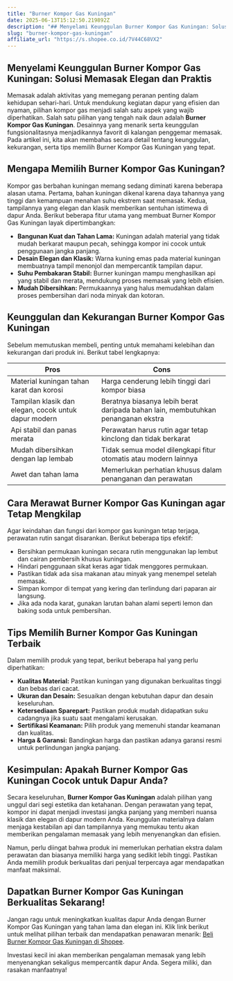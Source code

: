 ```yaml
---
title: "Burner Kompor Gas Kuningan"
date: 2025-06-13T15:12:50.219892Z
description: "## Menyelami Keunggulan Burner Kompor Gas Kuningan: Solusi Memasak Elegan dan Praktis..."
slug: "burner-kompor-gas-kuningan"
affiliate_url: "https://s.shopee.co.id/7V44C68VX2"
---
```

## Menyelami Keunggulan Burner Kompor Gas Kuningan: Solusi Memasak Elegan dan Praktis

Memasak adalah aktivitas yang memegang peranan penting dalam kehidupan sehari-hari. Untuk mendukung kegiatan dapur yang efisien dan nyaman, pilihan kompor gas menjadi salah satu aspek yang wajib diperhatikan. Salah satu pilihan yang tengah naik daun adalah **Burner Kompor Gas Kuningan**. Desainnya yang menarik serta keunggulan fungsionalitasnya menjadikannya favorit di kalangan penggemar memasak. Pada artikel ini, kita akan membahas secara detail tentang keunggulan, kekurangan, serta tips memilih Burner Kompor Gas Kuningan yang tepat.

## Mengapa Memilih Burner Kompor Gas Kuningan?

Kompor gas berbahan kuningan memang sedang diminati karena beberapa alasan utama. Pertama, bahan kuningan dikenal karena daya tahannya yang tinggi dan kemampuan menahan suhu ekstrem saat memasak. Kedua, tampilannya yang elegan dan klasik memberikan sentuhan istimewa di dapur Anda. Berikut beberapa fitur utama yang membuat Burner Kompor Gas Kuningan layak dipertimbangkan:

- **Bangunan Kuat dan Tahan Lama:** Kuningan adalah material yang tidak mudah berkarat maupun pecah, sehingga kompor ini cocok untuk penggunaan jangka panjang.
- **Desain Elegan dan Klasik:** Warna kuning emas pada material kuningan membuatnya tampil menonjol dan mempercantik tampilan dapur.
- **Suhu Pembakaran Stabil:** Burner kuningan mampu menghasilkan api yang stabil dan merata, mendukung proses memasak yang lebih efisien.
- **Mudah Dibersihkan:** Permukaannya yang halus memudahkan dalam proses pembersihan dari noda minyak dan kotoran.

## Keunggulan dan Kekurangan Burner Kompor Gas Kuningan

Sebelum memutuskan membeli, penting untuk memahami kelebihan dan kekurangan dari produk ini. Berikut tabel lengkapnya:

| **Pros** | **Cons** |
| --- | --- |
| Material kuningan tahan karat dan korosi | Harga cenderung lebih tinggi dari kompor biasa |
| Tampilan klasik dan elegan, cocok untuk dapur modern | Beratnya biasanya lebih berat daripada bahan lain, membutuhkan penanganan ekstra |
| Api stabil dan panas merata | Perawatan harus rutin agar tetap kinclong dan tidak berkarat |
| Mudah dibersihkan dengan lap lembab | Tidak semua model dilengkapi fitur otomatis atau modern lainnya |
| Awet dan tahan lama | Memerlukan perhatian khusus dalam penanganan dan perawatan |

## Cara Merawat Burner Kompor Gas Kuningan agar Tetap Mengkilap

Agar keindahan dan fungsi dari kompor gas kuningan tetap terjaga, perawatan rutin sangat disarankan. Berikut beberapa tips efektif:

- Bersihkan permukaan kuningan secara rutin menggunakan lap lembut dan cairan pembersih khusus kuningan.
- Hindari penggunaan sikat keras agar tidak menggores permukaan.
- Pastikan tidak ada sisa makanan atau minyak yang menempel setelah memasak.
- Simpan kompor di tempat yang kering dan terlindung dari paparan air langsung.
- Jika ada noda karat, gunakan larutan bahan alami seperti lemon dan baking soda untuk pembersihan.

## Tips Memilih Burner Kompor Gas Kuningan Terbaik

Dalam memilih produk yang tepat, berikut beberapa hal yang perlu diperhatikan:

- **Kualitas Material:** Pastikan kuningan yang digunakan berkualitas tinggi dan bebas dari cacat.
- **Ukuran dan Desain:** Sesuaikan dengan kebutuhan dapur dan desain keseluruhan.
- **Ketersediaan Sparepart:** Pastikan produk mudah didapatkan suku cadangnya jika suatu saat mengalami kerusakan.
- **Sertifikasi Keamanan:** Pilih produk yang memenuhi standar keamanan dan kualitas.
- **Harga & Garansi:** Bandingkan harga dan pastikan adanya garansi resmi untuk perlindungan jangka panjang.

## Kesimpulan: Apakah Burner Kompor Gas Kuningan Cocok untuk Dapur Anda?

Secara keseluruhan, **Burner Kompor Gas Kuningan** adalah pilihan yang unggul dari segi estetika dan ketahanan. Dengan perawatan yang tepat, kompor ini dapat menjadi investasi jangka panjang yang memberi nuansa klasik dan elegan di dapur modern Anda. Keunggulan materialnya dalam menjaga kestabilan api dan tampilannya yang memukau tentu akan memberikan pengalaman memasak yang lebih menyenangkan dan efisien.

Namun, perlu diingat bahwa produk ini memerlukan perhatian ekstra dalam perawatan dan biasanya memiliki harga yang sedikit lebih tinggi. Pastikan Anda memilih produk berkualitas dari penjual terpercaya agar mendapatkan manfaat maksimal.

## Dapatkan Burner Kompor Gas Kuningan Berkualitas Sekarang!

Jangan ragu untuk meningkatkan kualitas dapur Anda dengan Burner Kompor Gas Kuningan yang tahan lama dan elegan ini. Klik link berikut untuk melihat pilihan terbaik dan mendapatkan penawaran menarik: [Beli Burner Kompor Gas Kuningan di Shopee](https://s.shopee.co.id/7V44C68VX2).

Investasi kecil ini akan memberikan pengalaman memasak yang lebih menyenangkan sekaligus mempercantik dapur Anda. Segera miliki, dan rasakan manfaatnya!